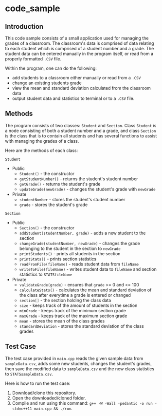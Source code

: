 # code_sample
## Introduction

This code sample consists of a small application used for managing the grades of a classroom. The classroom's data is comprised of data relating to each student which is comprised of a student number and a grade. The student data can be entered manually in the program itself, or read from a properly formatted `.CSV` file.

Within the program, one can do the following:
* add students to a classroom either manually or read from a `.CSV`
* change an existing students grade
* view the mean and standard deviation calculated from the classroom data
* output student data and statistics to terminal or to a `.CSV` file.

## Methods

The program consists of two classes: `Student` and `Section`. Class `Student` is a node consisting of both a student number and a grade, and class `Section` is the class that is to contain all students and has several functions to assist with managing the grades of a class.

Here are the methods of each class:

`Student`
* Public
  * `Student()` - the constructor
  * `getStudentNumber()` - returns the student's student number
  * `getGrade()` - returns the student's grade
  * `updateGrade(newGrade)` - changes the student's grade with `newGrade`
* Private
  * `studentNumber` - stores the student's student number
  * `grade` - stores the student's grade

`Section`
* Public
  * `Section()` - the constructor
  * `addStudent(studentNumber, grade)` - adds a new student to the section
  * `changeGrade(studentNumber, newGrade)` - changes the grade belonging to the student in the section to `newGrade`
  * `printStudents()` - prints all students in the section
  * `printStats()` - prints section statistics
  * `readFromFile(fileName)` - reads student data from `fileName`
  * `writeToFile(fileName)` - writes student data to `fileName` and section statistics to `STATSfileName`
* Private
  * `validateGrade(grade)` - ensures that `grade` >= 0 and <= 100 
  * `calculateStats()` - calculates the mean and standard deviation of the class after everytime a grade is entered or changed
  * `section[]` - the section holding the class data
  * `size` - keeps track of the amount of students in the section
  * `minGrade` - keeps track of the minimum section grade
  * `maxGrade` - keeps track of the maximum section grade
  * `mean` - stores the mean of the class grades
  * `standardDeviation` - stores the standard deviation of the class grades


## Test Case
The test case provided in `main.cpp` reads the given sample data from `sampleData.csv`, adds some new students, changes the student's grades, then save the modified data to `sampleData.csv` and the new class statistics to `STATSsampleData.csv`.

Here is how to run the test case:

1. Download/clone this repository.
1. Open the downloaded/cloned folder.
1. Compile and run using this command: `g++ -W -Wall -pedantic -o run -std=c++11 main.cpp && ./run`.
